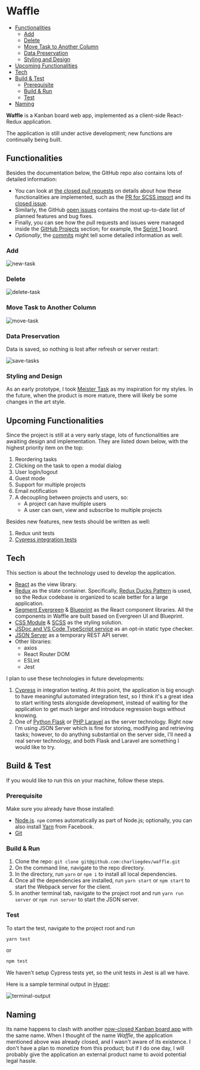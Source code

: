 # Waffle

<!-- TOC -->

- [Functionalities](#functionalities)
  - [Add](#add)
  - [Delete](#delete)
  - [Move Task to Another Column](#move-task-to-another-column)
  - [Data Preservation](#data-preservation)
  - [Styling and Design](#styling-and-design)
- [Upcoming Functionalities](#upcoming-functionalities)
- [Tech](#tech)
- [Build & Test](#build--test)
  - [Prerequisite](#prerequisite)
  - [Build & Run](#build--run)
  - [Test](#test)
- [Naming](#naming)

<!-- /TOC -->

**Waffle** is a Kanban board web app, implemented as a client-side React-Redux application.

The application is still under active development; new functions are continually being built.

## Functionalities

Besides the documentation below, the GitHub repo also contains lots of detailed information:

- You can look at [the closed pull requests](https://github.com/charliegdev/waffle/pulls?q=is%3Apr+is%3Aclosed) on details about how these functionalities are implemented, such as the [PR for SCSS import](https://github.com/charliegdev/waffle/pull/45) and its [closed issue](https://github.com/charliegdev/waffle/issues/38).
- Similarly, the GitHub [open issues](https://github.com/charliegdev/waffle/issues) contains the most up-to-date list of planned features and bug fixes.
- Finally, you can see how the pull requests and issues were managed inside the [GitHub Projects](https://github.com/charliegdev/waffle/projects) section; for example, the [Sprint 1](https://github.com/charliegdev/waffle/projects/1) board.
- _Optionally_, the [commits](https://github.com/charliegdev/waffle/commits/master) might tell some detailed information as well.

### Add

![new-task](screenshots/new-task.gif)

### Delete

![delete-task](screenshots/delete.gif)

### Move Task to Another Column

![move-task](screenshots/move.gif)

### Data Preservation

Data is saved, so nothing is lost after refresh or server restart:

![save-tasks](screenshots/save.gif)

### Styling and Design

As an early prototype, I took [Meister Task](https://www.meistertask.com/) as my inspiration for my styles. In the future, when the product is more mature, there will likely be some changes in the art style.

## Upcoming Functionalities

Since the project is still at a very early stage, lots of functionalities are awaiting design and implementation. They are listed down below, with the highest priority item on the top:

1. Reordering tasks
1. Clicking on the task to open a modal dialog
1. User login/logout
1. Guest mode
1. Support for multiple projects
1. Email notification
1. A decoupling between projects and users, so:
   - A project can have multiple users
   - A user can own, view and subscribe to multiple projects

Besides new features, new tests should be written as well:

1. Redux unit tests
1. [Cypress integration tests](https://www.cypress.io/)

## Tech

This section is about the technology used to develop the application.

- [React](https://reactjs.org/) as the view library.
- [Redux](https://redux.js.org/) as the state container. Specifically, [Redux Ducks Pattern](https://github.com/erikras/ducks-modular-redux) is used, so the Redux codebase is organized to scale better for a large application.
- [Segment Evergreen](https://evergreen.segment.com/) & [Blueprint](https://blueprintjs.com/) as the React component libraries. All the components in Waffle are built based on Evergreen UI and Blueprint.
- [CSS Module](https://github.com/css-modules/css-modules) & [SCSS](https://sass-lang.com/) as the styling solution.
- [JSDoc and VS Code TypeScript service](https://www.typescriptlang.org/docs/handbook/type-checking-javascript-files.html) as an opt-in static type checker.
- [JSON Server](https://www.google.com/search?client=firefox-b-d&q=JSON+Server) as a temporary REST API server.
- Other libraries:
  - axios
  - React Router DOM
  - ESLint
  - Jest

I plan to use these technologies in future developments:

1. [Cypress](https://www.cypress.io/) in integration testing. At this point, the application is big enough to have meaningful automated integration test, so I think it's a great idea to start writing tests alongside development, instead of waiting for the application to get much larger and introduce regression bugs without knowing.
1. One of [Python Flask](http://flask.pocoo.org/) or [PHP Laravel](https://laravel.com/) as the server technology. Right now I'm using JSON Server which is fine for storing, modifying and retrieving tasks; however, to do anything substantial on the server side, I'll need a real server technology, and both Flask and Laravel are something I would like to try.

## Build & Test

If you would like to run this on your machine, follow these steps.

### Prerequisite

Make sure you already have those installed:

- [Node.js](https://nodejs.org/en/). `npm` comes automatically as part of Node.js; optionally, you can also install [Yarn](https://yarnpkg.com/en/) from Facebook.
- [Git](https://git-scm.com/)

### Build & Run

1. Clone the repo: `git clone git@github.com:charliegdev/waffle.git`
1. On the command line, navigate to the repo directory.
1. In the directory, run `yarn` or `npm i` to install all local dependencies.
1. Once all the dependencies are installed, run `yarn start` or `npm start` to start the Webpack server for the client.
1. In another terminal tab, navigate to the project root and run `yarn run server` or `npm run server` to start the JSON server.

### Test

To start the test, navigate to the project root and run

```bash
yarn test
```

or

```bash
npm test
```

We haven't setup Cypress tests yet, so the unit tests in Jest is all we have.

Here is a sample terminal output in [Hyper](https://hyper.is/):

![terminal-output](screenshots/output.PNG)

## Naming

Its name happens to clash with another [now-closed Kanban board app](https://www.cypress.io/) with the same name. When I thought of the name _Waffle_, the application mentioned above was already closed, and I wasn't aware of its existence. I don't have a plan to monetize from this product; but if I do one day, I will probably give the application an external product name to avoid potential legal hassle.
